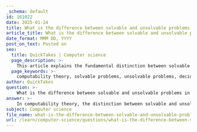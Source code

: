 ```yaml
---
_schema: default
id: 161022
date: 2025-01-24
title: What is the difference between solvable and unsolvable problems in computability theory?
article_title: What is the difference between solvable and unsolvable problems in computability theory?
date_format: MMM DD, YYYY
post_on_text: Posted on
seo:
  title: QuickTakes | Computer science
  page_description: >-
    This article explains the fundamental distinction between solvable and unsolvable problems in computability theory, highlighting the existence of algorithms and the halting behavior of Turing machines.
  page_keywords: >-
    computability theory, solvable problems, unsolvable problems, decidable, undecidable, Turing machine, Halting Problem, primality problem, algorithm, finite time, infinite time, enumerable, non-enumerable, complexity, decision problems, limitations of computation
author: QuickTakes
question: >-
    What is the difference between solvable and unsolvable problems in computability theory?
answer: >-
    In computability theory, the distinction between solvable and unsolvable problems is fundamental to understanding the limits of computation.\n\n### Solvable Problems\nA problem is considered **solvable** (or decidable) if there exists an algorithm that can provide a correct answer (yes or no) for every possible input in a finite amount of time. In other words, there is a Turing machine that will halt and produce an output for every input instance of the problem. For example, the primality problem, which asks whether a given natural number is prime, is solvable because there are algorithms that can determine the primality of any number in a finite amount of time.\n\n### Unsolvable Problems\nOn the other hand, a problem is termed **unsolvable** (or undecidable) if no such algorithm exists. This means that there is no Turing machine that can solve the problem for all possible inputs. A classic example of an unsolvable problem is the **Halting Problem**. The Halting Problem asks whether a given Turing machine will halt (finish executing) when provided with a specific input. Alan Turing proved that there is no general algorithm that can solve this problem for all possible Turing machines and inputs, making it undecidable.\n\n### Key Differences\n1. **Existence of Algorithm**: Solvable problems have a corresponding algorithm that can solve them for all inputs, while unsolvable problems do not.\n2. **Halting Behavior**: For solvable problems, a Turing machine will always halt with a result. For unsolvable problems, there are instances where the Turing machine may run indefinitely without producing a result.\n3. **Examples**: Solvable problems include decision problems like primality testing, while unsolvable problems include the Halting Problem and other problems that cannot be resolved by any algorithm.\n\n### Additional Considerations\n- **Enumerable vs. Non-enumerable**: The classification of problems can also be extended to enumerable (recursively enumerable) and non-enumerable problems. A problem is enumerable if there exists a Turing machine that can list all the solutions, even if it cannot decide them. This adds another layer to the understanding of solvable and unsolvable problems.\n- **Complexity**: While solvable problems can vary in complexity (e.g., polynomial vs. exponential time), unsolvable problems are fundamentally limited by their undecidability.\n\nIn summary, the distinction between solvable and unsolvable problems is crucial in computability theory, highlighting the boundaries of what can be computed and the inherent limitations of algorithms.
subject: Computer science
file_name: what-is-the-difference-between-solvable-and-unsolvable-problems-in-computability-theory.md
url: /learn/computer-science/questions/what-is-the-difference-between-solvable-and-unsolvable-problems-in-computability-theory
---
```


&nbsp;